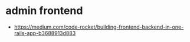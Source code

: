 # admin frontend
- https://medium.com/code-rocket/building-frontend-backend-in-one-rails-app-b3688913d883